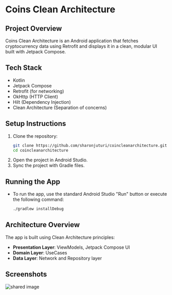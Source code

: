 # Coins Clean Architecture

## Project Overview
Coins Clean Architecture is an Android application that fetches cryptocurrency data using Retrofit and displays it in a clean, modular UI built with Jetpack Compose.

## Tech Stack
- Kotlin
- Jetpack Compose
- Retrofit (for networking)
- OkHttp (HTTP Client)
- Hilt (Dependency Injection)
- Clean Architecture (Separation of concerns)

## Setup Instructions
1. Clone the repository:
    ```bash
    git clone https://github.com/sharonjuturi/coincleanarchitecture.git
    cd coincleanarchitecture
    ```
2. Open the project in Android Studio.
3. Sync the project with Gradle files.

## Running the App
- To run the app, use the standard Android Studio "Run" button or execute the following command:
    ```bash
    ./gradlew installDebug
    ```

## Architecture Overview
The app is built using Clean Architecture principles:
- **Presentation Layer**: ViewModels, Jetpack Compose UI
- **Domain Layer**: UseCases
- **Data Layer**: Network and Repository layer

## Screenshots

![shared image](https://github.com/user-attachments/assets/e4ddcf68-8a92-46f5-9c74-01c8a13eec40)



